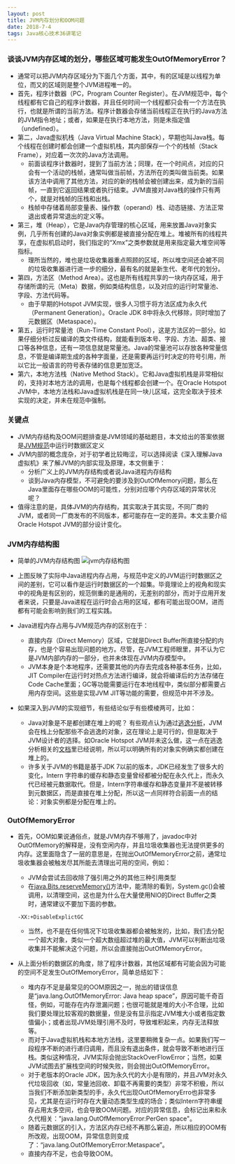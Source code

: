 ```yaml
---
layout: post
title: JVM内存划分和OOM问题
date: 2018-7-4
tags: Java核心技术36讲笔记
---
```


### 谈谈JVM内存区域的划分，哪些区域可能发生OutOfMemoryError？
- 通常可以把JVM内存区域分为下面几个方面，其中，有的区域是以线程为单位，而又的区域则是整个JVM进程唯一的。
- 首先，程序计数器（PC，Program Counter Register）。在JVM规范中，每个线程都有它自己的程序计数器，并且任何时间一个线程都只会有一个方法在执行，也就是所谓的当前方法。程序计数器会存储当前线程正在执行的Java方法的JVM指令地址；或者，如果是在执行本地方法，则是未指定值（undefined）。
- 第二，Java虚拟机栈（Java Virtual Machine Stack），早期也叫Java栈。每个线程在创建时都会创建一个虚拟机栈，其内部保存一个个的栈帧（Stack Frame），对应着一次次的Java方法调用。
    - 前面谈程序计数器时，提到了当前方法；同理，在一个时间点，对应的只会有一个活动的栈帧，通常叫做当前帧，方法所在的类叫做当前类。如果该方法中调用了其他方法，对应的新的栈帧会被创建出来，成为新的当前帧，一直到它返回结果或者执行结束。JVM直接对Java栈的操作只有两个，就是对栈帧的压栈和出栈。
    - 栈帧中存储着局部变量表、操作数（operand）栈、动态链接、方法正常退出或者异常退出的定义等。
- 第三，堆（Heap），它是Java内存管理的核心区域，用来放置Java对象实例，几乎所有创建的Java对象实例都是被直接分配在堆上。堆被所有的线程共享，在虚拟机启动时，我们指定的“Xmx”之类参数就是用来指定最大堆空间等指标。
	- 理所当然的，堆也是垃圾收集器重点照顾的区域，所以堆空间还会被不同的垃圾收集器进行进一步的细分，最有名的就是新生代、老年代的划分。
- 第四，方法区（Method Area）。这也是所有线程共享的一块内存区域，用于存储所谓的元（Meta）数据，例如类结构信息，以及对应的运行时常量池、字段、方法代码等。
	- 由于早期的Hotspot JVM实现，很多人习惯于将方法区成为永久代（Permanent Generation）。Oracle JDK 8中将永久代移除，同时增加了元数据区（Metaspace）。
- 第五，运行时常量池（Run-Time Constant Pool），这是方法区的一部分。如果仔细分析过反编译的类文件结构，就能看到版本号、字段、方法、超类、接口等各种信息，还有一项信息就是常量池。Java的常量池可以存放各种常量信息，不管是编译期生成的各种字面量，还是需要再运行时决定的符号引用，所以它比一般语言的符号表存储的信息更加宽泛。
- 第六，本地方法栈（Native Method Stack）。它和Java虚拟机栈是非常相似的，支持对本地方法的调用，也是每个线程都会创建一个。在Oracle Hotspot JVM中，本地方法栈和Java虚拟机栈是在同一块儿区域，这完全取决于技术实现的决定，并未在规范中强制。

### 关键点
- JVM内存结构及OOM问题排查是JVM领域的基础题目，本文给出的答案依据是[JVM规范](https://docs.oracle.com/javase/specs/jvms/se9/html/jvms-2.html#jvms-2.5)中运行时数据区定义
- JVM内部的概念庞杂，对于初学者比较晦涩，可以选择阅读《深入理解Java虚拟机》来了解JVM的内部实现及原理，本文侧重于：
	- 分析广义上的JVM内存结构或者说Java进程内存结构
	- 谈到Java内存模型，不可避免的要涉及到OutOfMemory问题，那么在Java里面存在哪些OOM的可能性，分别对应哪个内存区域的异常状况呢？
- 值得注意的是，具体JVM的内存结构，其实取决于其实现，不同厂商的JVM，或者同一厂商发布的不同版本，都可能存在一定的差异。本文主要介绍Oracle Hotspot JVM的部分设计变化。

### JVM内存结构图
- 简单的JVM内存结构图
![jvm内存结构图](https://github.com/heshengbang/heshengbang.github.io/raw/master/images/jvm/jvm内存结构图.png)

- 上图反映了实际中Java进程内存占用，与规范中定义的JVM运行时数据区之间的差别，它可以看作是运行时数据区的一个超集。毕竟理论上的视角和现实中的视角是有区别的，规范侧重的是通用的，无差别的部分，而对于应用开发者来说，只要是Java进程在运行时会占用的区域，都有可能出现OOM，进而都有可能会影响到我们的工程实践。
- Java进程内存占用与JVM规范内存的区别在于：
	- 直接内存（Direct Memory）区域，它就是Direct Buffer所直接分配的内存，也是个容易出现问题的地方。尽管，在JVM工程师眼里，并不认为它是JVM内部内存的一部分，也并未体现在JVM内存模型中。
	- JVM本身是个本地程序，还需要其他的内存去完成各种基本任务，比如，JIT Compiler在运行时对热点方法进行编译，就会将编译后的方法存储在Code Cache里面；GC等功能需要运行在本地线程中，类似部分都需要占用内存空间。这些是实现JVM JIT等功能的需要，但规范中并不涉及。
- 如果深入到JVM的实现细节，有些结论似乎有些模棱两可，比如：
	- Java对象是不是都创建在堆上的呢？
	  有些观点认为通过[逃逸分析](https://en.wikipedia.org/wiki/Escape_analysis)，JVM会在栈上分配那些不会逃逸的对象，这在理论上是可行的，但是取决于JVM设计者的选择。如Oracle Hotspot JVM并未这么做，这一点在逃逸分析相关的[文档](https://docs.oracle.com/javase/8/docs/technotes/guides/vm/performance-enhancements-7.html#escapeAnalysis)里已经说明，所以可以明确所有的对象实例确实都创建在堆上的。
	- 许多关于JVM的书籍是基于JDK 7以前的版本，JDK已经发生了很多大的变化，Intern 字符串的缓存和静态变量曾经都被分配在永久代上，而永久代已经被元数据取代。但是，Intern字符串缓存和静态变量并不是被转移到元数据区，而是直接在堆上分配，所以这一点同样符合前面一点的结论：对象实例都是分配在堆上的。

### OutOfMemoryError
- 首先，OOM如果说通俗点，就是JVM内存不够用了，javadoc中对OutOfMemory的解释是，没有空闲内存，并且垃圾收集器也无法提供更多的内存。这里面隐含了一层的意思是，在抛出OutOfMemoryError之前，通常垃圾收集器会被触发尽其所能去清理出可用的空间，例如：
	- JVM会尝试去回收除了强引用之外的其他三种引用类型
	- 在[java.Bits.reserveMemory()](http://hg.openjdk.java.net/jdk/jdk/file/9f62267e79df/src/java.base/share/classes/java/nio/Bits.java)方法中，能清除的看到，System.gc()会被调用，以清理空间，这也是为什么在大量使用NIO的Direct Buffer之类时，通常建议不要加下面的参数。
	```
    -XX:+DisableExplictGC
    ```
	- 当然，也不是在任何情况下垃圾收集器都会被触发的，比如，我们去分配一个超大对象，类似一个超大数组超过堆的最大值，JVM可以判断出垃圾收集并不能解决这个问题，所以会直接抛出OutOfMemoryError。

- 从上面分析的数据区的角度，除了程序计数器，其他区域都有可能会因为可能的空间不足发生OutOfMemoryError，简单总结如下：
	- 堆内存不足是最常见的OOM原因之一，抛出的错误信息是“java.lang.OutOfMemoryError: Java heap space”，原因可能千奇百怪，例如，可能存在内存泄漏问题；也很可能就是堆的大小不合理，比如我们要处理比较客观的数据量，但是没有显示指定JVM堆大小或者指定数值偏小；或者出现JVM处理引用不及时，导致堆积起来，内存无法释放等。
	- 而对于Java虚拟机栈和本地方法栈，这里要稍微复杂一点。如果我们写一段程序不断的进行递归调用，而且没有退出条件，就会导致不断地进行压栈。类似这种情况，JVM实际会抛出StackOverFlowError；当然，如果JVM试图去扩展栈空间的时候失败，则会抛出OutOfMemoryError。
	- 对于老版本的Oracle JDK，因为永久代的大小是有限的，并且JVM对永久代垃圾回收（如，常量池回收、卸载不再需要的类型）非常不积极，所以当我们不断添加新类型的手，永久代出现OutOfMemoryErro也非常多见，尤其是在运行时存在大量动态类型生成的场合；类似Intern字符串缓存占用太多空间，也会导致OOM问题。对应的异常信息，会标记出来和永久代相关："java.lang.OutOfMemoryError:PerGen space"。
	- 随着元数据区的引入，方法区内存已经不再那么窘迫，所以相应的OOM有所改观，出现OOM，异常信息则变成了：“java.lang.OutOfMemoryError:Metaspace”。
	- 直接内存不足，也会导致OOM。